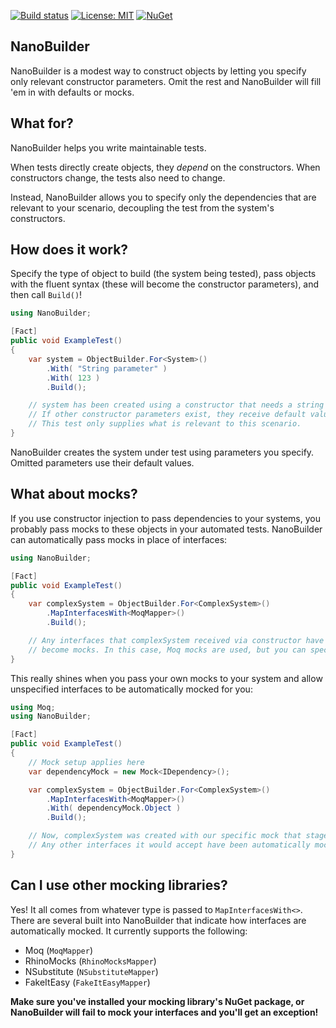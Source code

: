 ﻿[![Build status](https://ci.appveyor.com/api/projects/status/i33gid4ty02be3rq?svg=true)](https://ci.appveyor.com/project/NanoBuilder/nanobuilder)
[![License: MIT](https://img.shields.io/badge/License-MIT-blue.svg)](https://opensource.org/licenses/MIT)
[![NuGet](https://img.shields.io/nuget/v/NanoBuilder.svg?colorB=dd6600)](https://www.nuget.org/packages/NanoBuilder/)

## NanoBuilder

NanoBuilder is a modest way to construct objects by letting you specify only relevant constructor parameters. Omit the rest and NanoBuilder will fill 'em in with defaults or mocks.

## What for?

NanoBuilder helps you write maintainable tests.

When tests directly create objects, they _depend_ on the constructors. When constructors change, the tests also need to change.

Instead, NanoBuilder allows you to specify only the dependencies that are relevant to your scenario, decoupling the test from the system's constructors.

## How does it work?

Specify the type of object to build (the system being tested), pass objects with the fluent syntax (these will become the constructor parameters), and then call `Build()`!

```csharp
using NanoBuilder;

[Fact]
public void ExampleTest()
{
    var system = ObjectBuilder.For<System>()
        .With( "String parameter" )
        .With( 123 )
        .Build();

    // system has been created using a constructor that needs a string and int.
    // If other constructor parameters exist, they receive default values.
    // This test only supplies what is relevant to this scenario.
}
```

NanoBuilder creates the system under test using parameters you specify. Omitted parameters use their default values.

## What about mocks?

If you use constructor injection to pass dependencies to your systems, you probably pass mocks to these objects in your automated tests. NanoBuilder can automatically pass mocks in place of interfaces:

```csharp
using NanoBuilder;

[Fact]
public void ExampleTest()
{
    var complexSystem = ObjectBuilder.For<ComplexSystem>()
        .MapInterfacesWith<MoqMapper>()
        .Build();

    // Any interfaces that complexSystem received via constructor have automatically
    // become mocks. In this case, Moq mocks are used, but you can specify other mocking libraries.
}
```

This really shines when you pass your own mocks to your system and allow unspecified interfaces to be automatically mocked for you:

```csharp
using Moq;
using NanoBuilder;

[Fact]
public void ExampleTest()
{
    // Mock setup applies here
    var dependencyMock = new Mock<IDependency>();

    var complexSystem = ObjectBuilder.For<ComplexSystem>()
        .MapInterfacesWith<MoqMapper>()
        .With( dependencyMock.Object )
        .Build();

    // Now, complexSystem was created with our specific mock that stages this test scenario.
    // Any other interfaces it would accept have been automatically mocked out.
}
```

## Can I use other mocking libraries?

Yes! It all comes from whatever type is passed to `MapInterfacesWith<>`. There are several built into NanoBuilder that indicate how interfaces are automatically mocked. It currently supports the following:

- Moq (`MoqMapper`)
- RhinoMocks (`RhinoMocksMapper`)
- NSubstitute (`NSubstituteMapper`)
- FakeItEasy (`FakeItEasyMapper`)

**Make sure you've installed your mocking library's NuGet package, or NanoBuilder will fail to mock your interfaces and you'll get an exception!**


